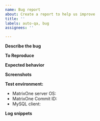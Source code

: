 ```yaml
---
name: Bug report
about: Create a report to help us improve
title: ''
labels: auto-qa, bug
assignees: ''

---
```


**Describe the bug**

**To Reproduce**

**Expected behavior**

**Screenshots**

**Test environment:**
 - MatrixOne server OS: 
 - MatrixOne Commit ID:
 - MySQL client:

**Log snippets**
